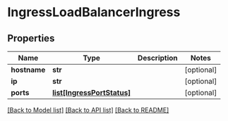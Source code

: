 # IngressLoadBalancerIngress

## Properties
Name | Type | Description | Notes
------------ | ------------- | ------------- | -------------
**hostname** | **str** |  | [optional] 
**ip** | **str** |  | [optional] 
**ports** | [**list[IngressPortStatus]**](IngressPortStatus.md) |  | [optional] 

[[Back to Model list]](../README.md#documentation-for-models) [[Back to API list]](../README.md#documentation-for-api-endpoints) [[Back to README]](../README.md)


